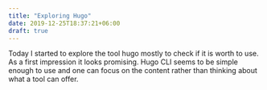 ```yaml
---
title: "Exploring Hugo"
date: 2019-12-25T18:37:21+06:00
draft: true
---
```


Today I started to explore the tool hugo mostly to check if it is worth to use. As a first impression it looks
promising. Hugo CLI seems to be simple enough to use and one can focus on the content rather than thinking about
what a tool can offer.
